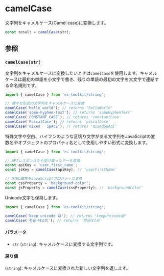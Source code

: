 # camelCase

文字列をキャメルケース(Camel case)に変換します。

```typescript
const result = camelCase(str);
```

## 参照

### `camelCase(str)`

文字列をキャメルケースに変換したいときは`camelCase`を使用します。キャメルケースは最初の単語を小文字で書き、残りの単語の最初の文字を大文字で連結する命名規則です。

```typescript
import { camelCase } from 'es-toolkit/string';

// 様々な形式の文字列をキャメルケースに変換
camelCase('hello world'); // returns 'helloWorld'
camelCase('some-hyphen-text'); // returns 'someHyphenText'
camelCase('CONSTANT_CASE'); // returns 'constantCase'
camelCase('PascalCase'); // returns 'pascalCase'
camelCase('mixed   SpAcE'); // returns 'mixedSpAcE'
```

特殊文字や空白、ハイフンのような区切り文字がある文字列をJavaScriptの変数名やオブジェクトのプロパティ名として使用しやすい形式に変換します。

```typescript
import { camelCase } from 'es-toolkit/string';

// APIレスポンスから受け取ったキーを変換
const apiKey = 'user_first_name';
const jsKey = camelCase(apiKey); // 'userFirstName'

// HTML属性をJavaScriptプロパティに変換
const cssProperty = 'background-color';
const jsProperty = camelCase(cssProperty); // 'backgroundColor'
```

Unicode文字も保持します。

```typescript
import { camelCase } from 'es-toolkit/string';

camelCase('keep unicode 😅'); // returns 'keepUnicode😅'
camelCase('한글-테스트'); // returns '한글테스트'
```

#### パラメータ

- `str` (`string`): キャメルケースに変換する文字列です。

#### 戻り値

(`string`): キャメルケースに変換された新しい文字列を返します。
